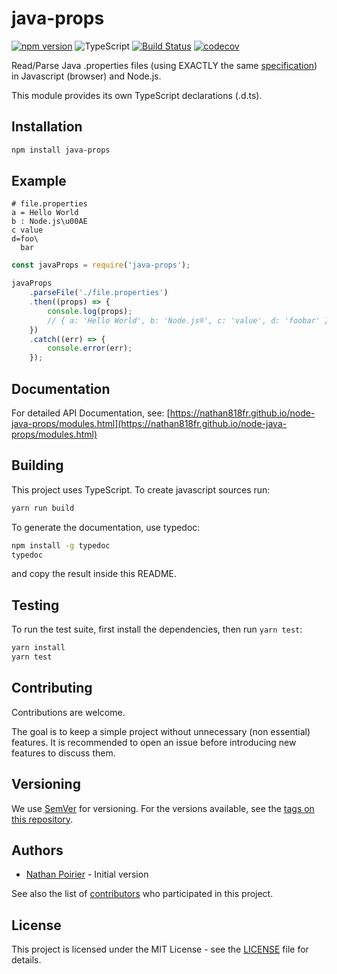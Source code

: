 # java-props

[![npm version](https://img.shields.io/npm/v/java-props.svg)](https://www.npmjs.com/package/java-props)
![TypeScript](https://img.shields.io/badge/%3C%2F%3E-TypeScript-%230074c1.svg)
[![Build Status](https://app.travis-ci.com/nathan818fr/node-java-props.svg?branch=master)](https://app.travis-ci.com/nathan818fr/node-java-props)
[![codecov](https://codecov.io/gh/nathan818fr/node-java-props/branch/master/graph/badge.svg)](https://codecov.io/gh/nathan818fr/node-java-props)

Read/Parse Java .properties files (using EXACTLY the same [specification](https://docs.oracle.com/javase/10/docs/api/java/util/Properties.html#load%28java.io.Reader%29)) in Javascript (browser) and Node.js.

This module provides its own TypeScript declarations (.d.ts).

## Installation

```bash
npm install java-props
```

## Example

```properties
# file.properties
a = Hello World
b : Node.js\u00AE
c value
d=foo\
  bar
```

```javascript
const javaProps = require('java-props');

javaProps
    .parseFile('./file.properties')
    .then((props) => {
        console.log(props);
        // { a: 'Hello World', b: 'Node.js®', c: 'value', d: 'foobar' }
    })
    .catch((err) => {
        console.error(err);
    });
```

## Documentation

For detailed API Documentation, see: [https://nathan818fr.github.io/node-java-props/modules.html](https://nathan818fr.github.io/node-java-props/modules.html)

## Building

This project uses TypeScript. To create javascript sources run:

```sh
yarn run build
```

To generate the documentation, use typedoc:

```sh
npm install -g typedoc
typedoc
```

and copy the result inside this README.

## Testing

To run the test suite, first install the dependencies, then run `yarn test`:

```bash
yarn install
yarn test
```

## Contributing

Contributions are welcome.

The goal is to keep a simple project without unnecessary (non essential) features.
It is recommended to open an issue before introducing new features to discuss them.

## Versioning

We use [SemVer](http://semver.org/) for versioning.
For the versions available, see the [tags on this repository](https://github.com/nathan818fr/node-java-props/tags).

## Authors

-   [Nathan Poirier](https://github.com/nathan818fr) - Initial version

See also the list of [contributors](https://github.com/nathan818fr/node-java-props/contributors) who participated in this project.

## License

This project is licensed under the MIT License - see the [LICENSE](./LICENSE) file for details.
